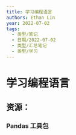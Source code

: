 ```yaml
---
title: 学习编程语言
authors: Ethan Lin
year: 2022-07-02 
tags:
  - 类型/笔记 
  - 日期/2022-07-02 
  - 类型/汇总笔记 
  - 类型/学习 
---
```



# 学习编程语言


## 资源：

### Pandas 工具包












